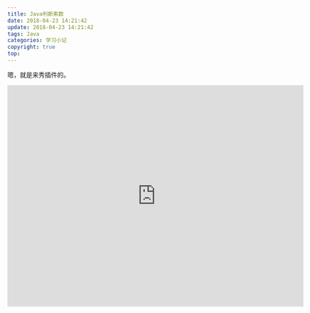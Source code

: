 ```yaml
---
title: Java判断素数
date: 2018-04-23 14:21:42
update: 2018-04-23 14:21:42
tags: Java
categories: 学习小记
copyright: true
top:
---
```


嗯，就是来秀插件的。

<!-- more -->

<iframe height=498 width=666 src='http://player.youku.com/embed/XMzU1ODc3NDU2NA==' frameborder=0 'allowfullscreen'></iframe>